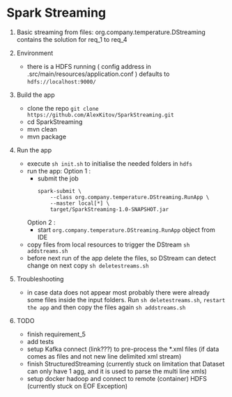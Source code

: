 # Spark Streaming

1. Basic streaming from files:
    org.company.temperature.DStreaming contains the solution for req_1 to req_4

2. Environment
    - there is a HDFS running ( config address in .src/main/resources/application.conf ) defaults to ```hdfs://localhost:9000/```

3. Build the app
    - clone the repo ```git clone https://github.com/AlexKitov/SparkStreaming.git```
    - cd SparkStreaming
    - mvn clean
    - mvn package

4. Run the app

    - execute ```sh init.sh``` to initialise the needed folders in ```hdfs```
    - run the app:
      Option 1 :
        - submit the job
          ```
          spark-submit \
              --class org.company.temperature.DStreaming.RunApp \
              --master local[*] \
              target/SparkStreaming-1.0-SNAPSHOT.jar
          ```
      Option 2 :
        - start ```org.company.temperature.DStreaming.RunApp``` object from IDE
    - copy files from local resources to trigger the DStream ```sh addstreams.sh```
    - before next run of the app delete the files, so DStream can detect change on next copy ```sh deletestreams.sh```

5. Troubleshooting
   - in case data does not appear most probably there were already some files inside the input folders.
    Run ```sh deletestreams.sh```, ```restart the app``` and then copy the files again ```sh addstreams.sh``` 

6. TODO
    - finish requirement_5
    - add tests
    - setup Kafka connect (link???) to pre-process the *.xml files (if data comes as files and not new line delimited xml stream)
    - finish StructuredStreaming (currently stuck on limitation that Dataset can only have 1 agg, and it is used to parse the multi line xmls)
    - setup docker hadoop and connect to remote (container) HDFS (currently stuck on EOF Exception)
